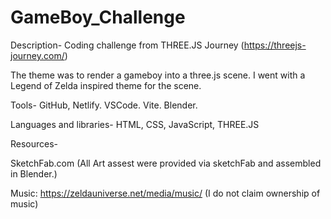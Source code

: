 # GameBoy_Challenge

Description- 
Coding challenge from THREE.JS Journey (https://threejs-journey.com/)

The theme was to render a gameboy into a three.js scene. I went with a Legend of Zelda inspired theme for the scene. 

Tools- GitHub, Netlify. VSCode. Vite. Blender.

Languages and libraries- HTML, CSS, JavaScript, THREE.JS

Resources- 

SketchFab.com
(All Art assest were provided via sketchFab and assembled in Blender.)

Music: https://zeldauniverse.net/media/music/
(I do not claim ownership of music) 



